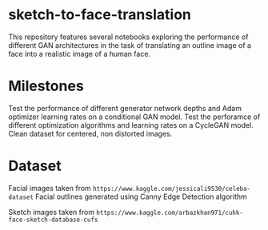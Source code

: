 # sketch-to-face-translation
This repository features several notebooks exploring the performance of different GAN architectures in the task of translating an outline image of a face into a realistic image of a human face. 

# Milestones
Test the performance of different generator network depths and Adam optimizer learning rates on a conditional GAN model.
Test the perforamce of different optimization algorithms and learning rates on a CycleGAN model. 
Clean dataset for centered, non distorted images.

# Dataset
Facial images taken from `https://www.kaggle.com/jessicali9530/celeba-dataset`
Facial outlines generated using Canny Edge Detection algorithm

Sketch images taken from `https://www.kaggle.com/arbazkhan971/cuhk-face-sketch-database-cufs`

